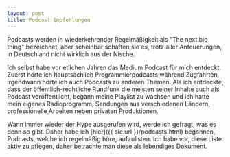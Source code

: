 ```yaml
---
layout: post
title: Podcast Empfehlungen
---
```


Podcasts werden in wiederkehrender Regelmäßigkeit als "The next big thing" bezeichnet, aber scheinbar schaffen sie es, trotz aller Anfeuerungen, in Deutschland nicht wirklich aus der Nische.

Ich selbst habe vor etlichen Jahren das Medium Podcast für mich entdeckt. Zuerst hörte ich hauptsächlich Programmierpodcasts während Zugfahrten, irgendwann hörte ich auch Podcasts zu anderen Themen. Als ich entdeckte, dass der öffentlich-rechtliche Rundfunk die meisten seiner Inhalte auch als Podcast veröffentlicht, begann meine Playlist zu wachsen und ich hatte mein eigenes Radioprogramm, Sendungen aus verschiedenen Ländern, professionelle Arbeiten neben privaten Produktionen.

Wann immer wieder der Hype ausgerufen wird, werde ich gefragt, was es denn so gibt. Daher habe ich [hier]({{ sie.url }}/podcasts.html) begonnen, Podcasts, welche ich regelmäßig höre, aufzulisten. Ich habe vor, diese Liste aktiv zu pflegen, daher betrachte man diese als lebendiges Dokument.
